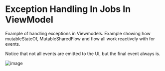 # Exception Handling In Jobs In ViewModel

Example of handling exceptions in Viewmodels.
Example showing how mutableStateOf, MutableSharedFlow and flow all work reactively with for events.

Notice that not all events are emitted to the UI, but the final event always is.

![image](https://user-images.githubusercontent.com/5157474/197330232-24f3b280-2b1f-4009-a5f1-67ea99f91a9c.png)
